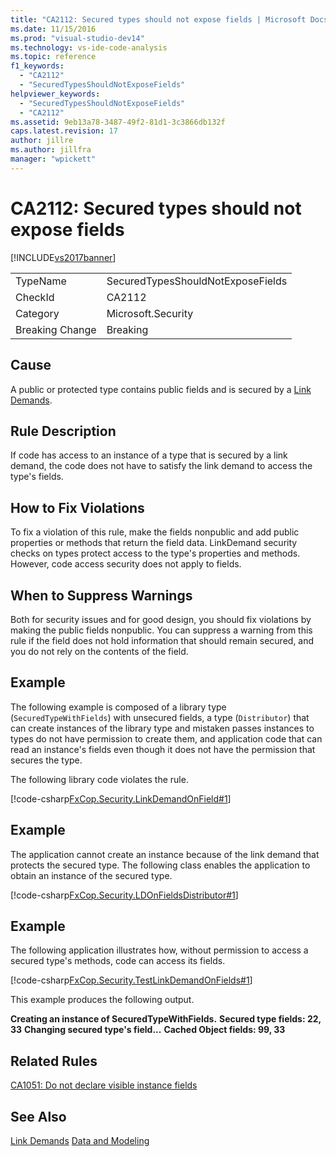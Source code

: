 ```yaml
---
title: "CA2112: Secured types should not expose fields | Microsoft Docs"
ms.date: 11/15/2016
ms.prod: "visual-studio-dev14"
ms.technology: vs-ide-code-analysis
ms.topic: reference
f1_keywords:
  - "CA2112"
  - "SecuredTypesShouldNotExposeFields"
helpviewer_keywords:
  - "SecuredTypesShouldNotExposeFields"
  - "CA2112"
ms.assetid: 9eb13a78-3487-49f2-81d1-3c3866db132f
caps.latest.revision: 17
author: jillre
ms.author: jillfra
manager: "wpickett"
---
```

# CA2112: Secured types should not expose fields
[!INCLUDE[vs2017banner](../includes/vs2017banner.md)]

|||
|-|-|
|TypeName|SecuredTypesShouldNotExposeFields|
|CheckId|CA2112|
|Category|Microsoft.Security|
|Breaking Change|Breaking|

## Cause
 A public or protected type contains public fields and is secured by a [Link Demands](https://msdn.microsoft.com/library/a33fd5f9-2de9-4653-a4f0-d9df25082c4d).

## Rule Description
 If code has access to an instance of a type that is secured by a link demand, the code does not have to satisfy the link demand to access the type's fields.

## How to Fix Violations
 To fix a violation of this rule, make the fields nonpublic and add public properties or methods that return the field data. LinkDemand security checks on types protect access to the type's properties and methods. However, code access security does not apply to fields.

## When to Suppress Warnings
 Both for security issues and for good design, you should fix violations by making the public fields nonpublic. You can suppress a warning from this rule if the field does not hold information that should remain secured, and you do not rely on the contents of the field.

## Example
 The following example is composed of a library type (`SecuredTypeWithFields`) with unsecured fields, a type (`Distributor`) that can create instances of the library type and mistaken passes instances to types do not have permission to create them, and application code that can read an instance's fields even though it does not have the permission that secures the type.

 The following library code violates the rule.

 [!code-csharp[FxCop.Security.LinkDemandOnField#1](../snippets/csharp/VS_Snippets_CodeAnalysis/FxCop.Security.LinkDemandOnField/cs/FxCop.Security.LinkDemandOnField.cs#1)]

## Example
 The application cannot create an instance because of the link demand that protects the secured type. The following class enables the application to obtain an instance of the secured type.

 [!code-csharp[FxCop.Security.LDOnFieldsDistributor#1](../snippets/csharp/VS_Snippets_CodeAnalysis/FxCop.Security.LDOnFieldsDistributor/cs/FxCop.Security.LDOnFieldsDistributor.cs#1)]

## Example
 The following application illustrates how, without permission to access a secured type's methods, code can access its fields.

 [!code-csharp[FxCop.Security.TestLinkDemandOnFields#1](../snippets/csharp/VS_Snippets_CodeAnalysis/FxCop.Security.TestLinkDemandOnFields/cs/FxCop.Security.TestLinkDemandOnFields.cs#1)]

 This example produces the following output.

 **Creating an instance of SecuredTypeWithFields.**
**Secured type fields: 22, 33**
**Changing secured type's field...**
**Cached Object fields: 99, 33**
## Related Rules
 [CA1051: Do not declare visible instance fields](../code-quality/ca1051-do-not-declare-visible-instance-fields.md)

## See Also
 [Link Demands](https://msdn.microsoft.com/library/a33fd5f9-2de9-4653-a4f0-d9df25082c4d)
 [Data and Modeling](https://msdn.microsoft.com/library/8c37635d-e2c1-4b64-a258-61d9e87405e6)
